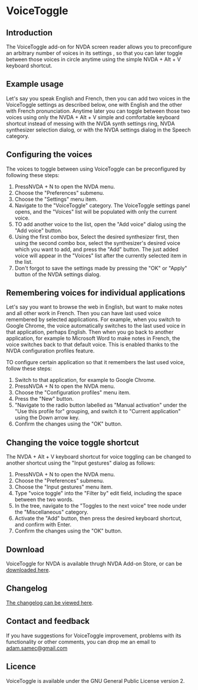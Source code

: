 # VoiceToggle

## Introduction

The VoiceToggle add-on for NVDA screen reader allows you to preconfigure an arbitrary number of voices in its settings , so that you can later toggle between those voices in circle anytime using the simple NVDA + Alt + V keyboard shortcut.

## Example usage

Let's say you speak English and French, then you can add two voices in the VoiceToggle settings as described below, one with English and the other with French pronunciation. Anytime later you can toggle between those two voices using only the NVDA + Alt + V simple and comfortable keyboard shortcut instead of messing with the NVDA synth settings ring, NVDA synthesizer selection dialog, or with the NVDA settings dialog in the Speech category.

## Configuring the voices

The voices to toggle between using VoiceToggle can be preconfigured by following these steps:

1. PressNVDA + N to open the NVDA menu.
2. Choose the "Preferences" submenu.
3. Choose the "Settings" menu item.
4. Navigate to the "VoiceToggle" category. The VoiceToggle settings panel opens, and the "Voices" list will be populated with only the current voice.
5. TO add another voice to the list, open the "Add voice" dialog using the "Add voice" button.
6. Using the first combo box, Select the desired synthesizer first, then using the second combo box, select the synthesizer's desired voice which you want to add, and press the "Add" button. The just added voice will appear in the "Voices" list after the currently selected item in the list.
7. Don't forgot to save the settings made by pressing the "OK" or "Apply" button of the NVDA settings dialog.

## Remembering voices for individual applications

Let's say you want to browse the web in English, but want to make notes and all other work in French. Then you can have last used voice remembered by selected applications. For example, when you switch to Google Chrome, the voice automatically switches to the last used voice in that application, perhaps English. Then when you go back to another application, for example to Microsoft Word to make notes in French, the voice switches back to that default voice. This is enabled thanks to the NVDA configuration profiles feature.

TO configure certain application so that it remembers the last used voice, follow these steps:

1. Switch to that application, for example to Google Chrome.
2. PressNVDA + N to open the NVDA menu.
3. Choose the "Configuration profiles" menu item.
4. Press the "New" button.
5. "Navigate to the radio button labelled as "Manual activation" under the "Use this profile for" grouping, and switch it to "Current application" using the Down arrow key.
6. Confirm the changes using the "OK" button.

## Changing the voice toggle shortcut

The NVDA + Alt + V keyboard shortcut for voice toggling can be changed to another shortcut using the "Input gestures" dialog as follows:

1. PressNVDA + N to open the NVDA menu.
2. Choose the "Preferences" submenu.
3. Choose the "Input gestures" menu item.
4. Type "voice toggle" into the "Filter by" edit field, including the space between the two words.
5. In the tree, navigate to the "Toggles to the next voice" tree node under the "Miscellaneous" category.
6. Activate the "Add" button, then press the desired keyboard shortcut, and confirm with Enter.
7. Confirm the changes using the "OK" button.

## Download

VoiceToggle for NVDA is available thrugh NVDA Add-on Store, or can be [downloaded here][VoiceToggle-download].

## Changelog

[The changelog can be viewed here][changelog].

## Contact and feedback

If you have suggestions for VoiceToggle improvement, problems with its functionality or other comments, you can drop me an email to [adam.samec@gmail.com](mailto:adam.samec@gmail.com)

## Licence

VoiceToggle is available under the GNU General Public License version 2.

[VoiceToggle-download]: https://files.adamsamec.cz/apps/nvda/VoiceToggle.nvda-addon
[VoiceToggle-download-nvda-2023-1]: https://files.adamsamec.cz/apps/nvda/VoiceToggle-1.4.1.nvda-addon
[changelog]: https://github.com/adamsamec/VoiceToggle/blob/main/Changelog.md
